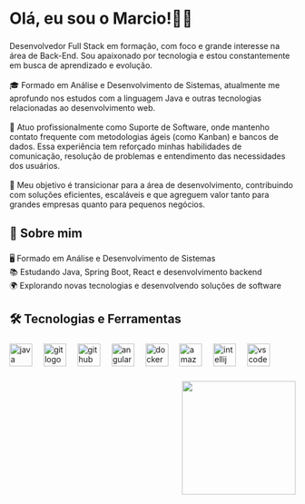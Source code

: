 <h1 align="left">Olá, eu sou o Marcio!👨‍💻</h1>

###

<p align="left">Desenvolvedor Full Stack em formação, com foco e grande interesse na área de Back-End. Sou apaixonado por tecnologia e estou constantemente em busca de aprendizado e evolução.<br><br>🎓 Formado em Análise e Desenvolvimento de Sistemas, atualmente me aprofundo nos estudos com a linguagem Java e outras tecnologias relacionadas ao desenvolvimento web.<br><br>💼 Atuo profissionalmente como Suporte de Software, onde mantenho contato frequente com metodologias ágeis (como Kanban) e bancos de dados. Essa experiência tem reforçado minhas habilidades de comunicação, resolução de problemas e entendimento das necessidades dos usuários.<br><br>🚀 Meu objetivo é transicionar para a área de desenvolvimento, contribuindo com soluções eficientes, escaláveis e que agreguem valor tanto para grandes empresas quanto para pequenos negócios.</p>

###

<h2 align="left">🔎 Sobre mim</h2>

###

<p align="left">🖥️  Formado em Análise e Desenvolvimento de Sistemas<br>📚 Estudando Java, Spring Boot, React e desenvolvimento backend<br>🌍 Explorando novas tecnologias e desenvolvendo soluções de software</p>

###

<h2 align="left">🛠 Tecnologias e Ferramentas</h2>

###

<div align="left">
  <img src="https://cdn.jsdelivr.net/gh/devicons/devicon/icons/java/java-original.svg" height="40" alt="java logo"  />
  <img width="12" />
  <img src="https://cdn.jsdelivr.net/gh/devicons/devicon/icons/git/git-original.svg" height="40" alt="git logo"  />
  <img width="12" />
  <img src="https://cdn.jsdelivr.net/gh/devicons/devicon/icons/github/github-original.svg" height="40" alt="github logo"  />
  <img width="12" />
  <img src="https://cdn.jsdelivr.net/gh/devicons/devicon/icons/angularjs/angularjs-original.svg" height="40" alt="angularjs logo"  />
  <img width="12" />
  <img src="https://cdn.jsdelivr.net/gh/devicons/devicon/icons/docker/docker-original.svg" height="40" alt="docker logo"  />
  <img width="12" />
  <img src="https://cdn.jsdelivr.net/gh/devicons/devicon/icons/amazonwebservices/amazonwebservices-line-wordmark.svg" height="40" alt="amazonwebservices logo"  />
  <img width="12" />
  <img src="https://cdn.jsdelivr.net/gh/devicons/devicon/icons/intellij/intellij-original.svg" height="40" alt="intellij logo"  />
  <img width="12" />
  <img src="https://cdn.jsdelivr.net/gh/devicons/devicon/icons/vscode/vscode-original.svg" height="40" alt="vscode logo"  />
</div>

###

<div align="right">
  <img height="200" src="https://media2.giphy.com/media/v1.Y2lkPTc5MGI3NjExNGhuOTAxanFjaTRycHQzenI3ZnJnc3Izd2IxaGo4NTkyemp5aHk2cSZlcD12MV9pbnRlcm5hbF9naWZfYnlfaWQmY3Q9Zw/78XCFBGOlS6keY1Bil/giphy.gif"  />
</div>

###
